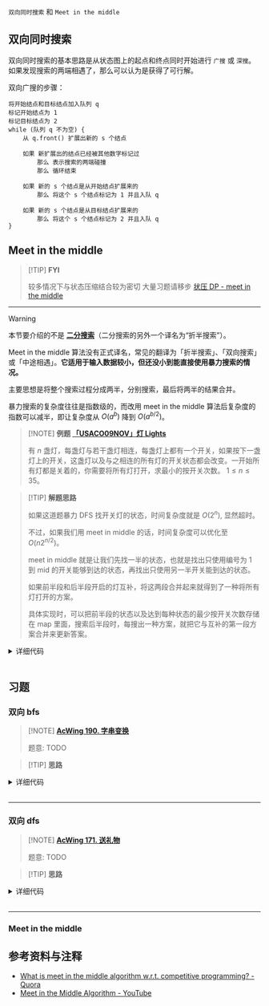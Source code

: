 `双向同时搜索` 和 `Meet in the middle`

## 双向同时搜索

双向同时搜索的基本思路是从状态图上的起点和终点同时开始进行 `广搜` 或 `深搜`。如果发现搜索的两端相遇了，那么可以认为是获得了可行解。

双向广搜的步骤：

```text
将开始结点和目标结点加入队列 q
标记开始结点为 1
标记目标结点为 2
while (队列 q 不为空) {
    从 q.front() 扩展出新的 s 个结点
  
    如果 新扩展出的结点已经被其他数字标记过
        那么 表示搜索的两端碰撞
        那么 循环结束
  
    如果 新的 s 个结点是从开始结点扩展来的
        那么 将这个 s 个结点标记为 1 并且入队 q 
    
    如果 新的 s 个结点是从目标结点扩展来的
        那么 将这个 s 个结点标记为 2 并且入队 q
}
```

## Meet in the middle

> [!TIP] **FYI**
> 
> 较多情况下与状态压缩结合较为密切 大量习题请移步 [状压 DP - meet in the middle](dp/state.md#状压-meet-in-the-middle)

* * *

> [!WARNING]
> 
> 本节要介绍的不是 [**二分搜索**](basic/binary.md)（二分搜索的另外一个译名为“折半搜索”）。

Meet in the middle 算法没有正式译名，常见的翻译为「折半搜索」、「双向搜索」或「中途相遇」。**它适用于输入数据较小，但还没小到能直接使用暴力搜索的情况。**

主要思想是将整个搜索过程分成两半，分别搜索，最后将两半的结果合并。

暴力搜索的复杂度往往是指数级的，而改用 meet in the middle 算法后复杂度的指数可以减半，即让复杂度从 $O(a^b)$ 降到 $O(a^{b/2})$。

> [!NOTE] **例题 [「USACO09NOV」灯 Lights](https://www.luogu.com.cn/problem/P2962)**
> 
> 有 $n$ 盏灯，每盏灯与若干盏灯相连，每盏灯上都有一个开关，如果按下一盏灯上的开关，这盏灯以及与之相连的所有灯的开关状态都会改变。一开始所有灯都是关着的，你需要将所有灯打开，求最小的按开关次数。
> $1\le n\le 35$。

> [!TIP] **解题思路**
> 
> 如果这道题暴力 DFS 找开关灯的状态，时间复杂度就是 $O(2^{n})$, 显然超时。
> 
> 不过，如果我们用 meet in middle 的话，时间复杂度可以优化至 $O(n2^{n/2})$。
> 
> meet in middle 就是让我们先找一半的状态，也就是找出只使用编号为 $1$ 到 $\mathrm{mid}$ 的开关能够到达的状态，再找出只使用另一半开关能到达的状态。
> 
> 如果前半段和后半段开启的灯互补，将这两段合并起来就得到了一种将所有灯打开的方案。
> 
> 具体实现时，可以把前半段的状态以及达到每种状态的最少按开关次数存储在 map 里面，搜索后半段时，每搜出一种方案，就把它与互补的第一段方案合并来更新答案。

<details>
<summary>详细代码</summary>
<!-- tabs:start -->

##### **C++**

```cpp
```

##### **Python**

```python
```

<!-- tabs:end -->
</details>

<br>

## 习题

### 双向 bfs

> [!NOTE] **[AcWing 190. 字串变换](https://www.acwing.com/problem/content/192/)**
> 
> 题意: TODO

> [!TIP] **思路**
> 
> 

<details>
<summary>详细代码</summary>
<!-- tabs:start -->

##### **C++**

```cpp
#include <bits/stdc++.h>

int n;
string a[N], b[N];

int extend(queue<string>& q, unordered_map<string, int>& da, unordered_map<string, int>& db, string a[], string b[]) {
    for (int k = 0, sk = q.size(); k < sk; k ++ ) {
        string t = q.front();
        q.pop();

        for (int i = 0; i < t.size(); i ++ )
            for (int j = 0; j < n; j ++ )
                if (t.substr(i, a[j].size()) == a[j]) {
                    string state = t.substr(0, i) + b[j] + t.substr(i + a[j].size());
                    if (da.count(state)) continue;
                    if (db.count(state)) return da[t] + 1 + db[state];
                    da[state] = da[t] + 1;
                    q.push(state);
                }
    }

    return 11;
}

int bfs(string A, string B) {
    queue<string> qa, qb;
    unordered_map<string, int> da, db;
    qa.push(A), da[A] = 0;
    qb.push(B), db[B] = 0;

    while (qa.size() && qb.size()) {
        int t;
        if (qa.size() <= qb.size()) t = extend(qa, da, db, a, b);
        else t= extend(qb, db, da, b, a);

        if (t <= 10) return t;
    }

    return 11;
}

int main() {
    string A, B;
    cin >> A >> B;
    while (cin >> a[n] >> b[n]) n ++ ;

    int step = bfs(A, B);
    if (step > 10) puts("NO ANSWER!");
    else printf("%d\n", step);

    return 0;
}
```

##### **Python**

```python

```

<!-- tabs:end -->
</details>

<br>

* * *

### 双向 dfs

> [!NOTE] **[AcWing 171. 送礼物](https://www.acwing.com/problem/content/173/)**
> 
> 题意: TODO

> [!TIP] **思路**
> 
> 

<details>
<summary>详细代码</summary>
<!-- tabs:start -->

##### **C++**

```cpp
#include <bits/stdc++.h>
using namespace std;

// 背包问题的话 复杂度 N*V
// N 相对比较小 故爆搜 2^N 比较大 故双向爆搜

// 1. 先搜索前 N/2 个物品可以凑出来的所有重量 存到数组
// 2. 对所有重量排序、判重
// 3. 搜索后一半物品可以凑出来的所有重量,加入当前的重量是 x ，
//      则可以预处理出的所有重量中二分出一个 y 使得 x + y <= W

const int N = 46;

int n, m, k;
int w[N];
int weights[1 << 25], cnt = 0;  // 下标从 0 开始
int res;

void dfs1(int u, int s) {
    if (u == k) {
        weights[cnt++] = s;
        return;
    }
    dfs1(u + 1, s);
    if ((long long)s + w[u] <= m) dfs1(u + 1, s + w[u]);
}

void dfs2(int u, int s) {
    if (u >= n) {
        int l = 0, r = cnt;
        while (l < r) {
            int mid = l + (r - l) / 2;
            if ((long long)s + weights[mid] <= m)
                l = mid + 1;
            else
                r = mid;
        }
        // l 是第一个使得大于m的
        if (l) res = max(res, s + weights[l - 1]);
        return;
    }
    dfs2(u + 1, s);
    if ((long long)s + w[u] <= m) dfs2(u + 1, s + w[u]);
}

int main() {
    // res = 0, cnt = 0;
    cin >> m >> n;
    for (int i = 0; i < n; ++i) cin >> w[i];
    // 剪枝1：从大到小枚举重量
    sort(w, w + n);
    reverse(w, w + n);

    k = n / 2 + 2;
    dfs1(0, 0);

    sort(weights, weights + cnt);
    cnt = unique(weights, weights + cnt) - weights;

    dfs2(k, 0);

    cout << res << endl;
}
```

##### **Python**

```python

```

<!-- tabs:end -->
</details>

<br>

* * *

### Meet in the middle

## 参考资料与注释

- [What is meet in the middle algorithm w.r.t. competitive programming? - Quora](https://www.quora.com/What-is-meet-in-the-middle-algorithm-w-r-t-competitive-programming)
- [Meet in the Middle Algorithm - YouTube](https://www.youtube.com/watch?v=57SUNQL4JFA)

